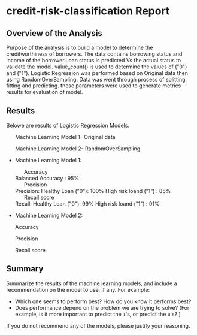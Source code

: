 # credit-risk-classification Report
## Overview of the Analysis

Purpose of the analysis is to build a model to determine the creditworthiness of borrowers.
The data contains borrowing status and income of the borrower.Loan status is predicted Vs the actual status to validate the model.
value_count() is used to determine the values of ("0") and ("1").
Logistic Regression was performed based on Original data then using RandomOverSampling.
Data was went through process of splitting, fitting and predicting.
these parameters were used to generate metrics results for evaluation of model.

## Results
Belowe are results of Logistic Regression Models. 
<ul>Machine Learning Model 1- Original data</ul>
<ul>Machine Learning Model 2- RandomOverSampling</ul>

* Machine Learning Model 1:
  <ul>Accuracy</ul>
    Balanced Accuracy : 95%
  <ul>Precision</ul>
    Precision:  Healthy Loan ("0"): 100%
                High risk loand ("1") : 85%
  <ul>Recall score</ul>
    Recall:  Healthy Loan ("0"): 99%
             High risk loand ("1") : 91% 

* Machine Learning Model 2:
 <ul>Accuracy</ul>
  <ul>Precision</ul>
  <ul>Recall score</ul>

## Summary

Summarize the results of the machine learning models, and include a recommendation on the model to use, if any. For example:
* Which one seems to perform best? How do you know it performs best?
* Does performance depend on the problem we are trying to solve? (For example, is it more important to predict the `1`'s, or predict the `0`'s? )

If you do not recommend any of the models, please justify your reasoning.
